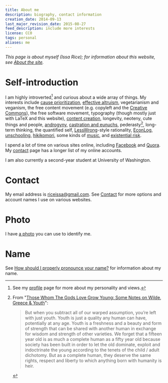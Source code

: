 ```yaml
---
title: About me
description: biography, contact information
creation_date: 2014-09-13
last_major_revision_date: 2015-08-27
feed_description: include more interests
license: CC0
tags: personal
aliases: me
---
```


*This page is about myself (Issa Rice); for information about this
website, see [About the site]().*

# Self-introduction

I am highly introverted[^pers] and curious about a wide array of things.
My interests include [cause prioritization](http://causeprioritization.org/), [effective altruism](),
vegetarianism and veganism, the free content movement (e.g. copyleft and the [Creative Commons](!w)), the free software movement,
typography (though mostly just with LaTeX and this website), [content creation](content-creation), longevity, neoteny, cute things and people, [androgyny](https://www.quora.com/Are-the-parents-who-raise-their-children-so-gender-neutral-that-they-keep-their-kids-gender-a-secret-harming-them/answer/Eva-Glasrud),
[castration and eunuchs](http://lesswrong.com/lw/lm4/effects_of_castration_on_the_life_expectancy_of/), pederasty[^pederasty], long-term thinking, the quantified self, [LessWrong]()-style rationality, [EconLog](), [unschooling](), [hikikomori](!w), some kinds of [music](music-i-like-to-listen-to), and
[existential risk].

[^pers]: See my [profile]() page for more about my personality and views.

I spend a lot of time on various sites online, including [Facebook]() and [Quora]().
My [contact]() page has a longer list of my online accounts.


[^pederasty]: From "[Those Whom The Gods Love Grow Young: Some Notes on Wilde, Greece & Youth](http://dmouth.com/writing/2014/4/12/those-whom-the-gods-love-grow-young-some-notes-on-wilde-greece-youth)":

    > But when you subtract all of our warped assumption, you’re left
    > with just youth. Youth is just a quality any human can have,
    > potentially at any age. Youth is a freshness and a beauty and form
    > of strength that can be shared with another human in exchange for
    > wisdom and strength of other varieties. We forget that a fifteen
    > year old is as much a complete human as a fifty year old because
    > society has been built in order to let the old dominate, exploit
    > and indoctrinate the young according to the tenets of the child /
    > adult dichotomy. But as a complete human, they deserve the same
    > rights, respect and liberty to which anything born with humanity
    > is heir.

[existential risk]: http://www.nickbeckstead.com/research

I am also currently a second-year student at University of Washington.

# Contact

My email address is [riceissa@gmail.com][email].  See [Contact]() for
more options and account names I use on various websites.

[email]: mailto:riceissa@gmail.com

# Photo

I have [a photo](identification-photo.jpg) you can use to identify me.

# Name

See [How should I properly pronounce your name?]() for information about
my name.
